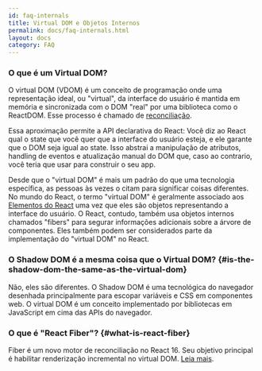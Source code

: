 ```yaml
---
id: faq-internals
title: Virtual DOM e Objetos Internos
permalink: docs/faq-internals.html
layout: docs
category: FAQ
---
```


### O que é um Virtual DOM?

O virtual DOM (VDOM) é um conceito de programação onde uma representação ideal, ou "virtual", da interface do usuário é mantida em memória e sincronizada com o DOM "real" por uma biblioteca como o ReactDOM. Esse processo é chamado de [reconciliação](/docs/reconciliation.html).

Essa aproximação permite a API declarativa do React: Você diz ao React qual o state que você quer que a interface do usuário esteja, e ele garante que o DOM seja igual ao state. Isso abstrai a manipulação de atributos, handling de eventos e atualização manual do DOM que, caso ao contrario, você teria que usar para construir o seu app.

Desde que o "virtual DOM" é mais um padrão do que uma tecnologia específica, as pessoas às vezes o citam para significar coisas diferentes. No mundo do React, o termo "virtual DOM" é geralmente associado aos [Elementos do React](/docs/rendering-elements.html) uma vez que eles são objetos representando a interface do usuário. O React, contudo, também usa objetos internos chamados "fibers" para segurar informações adicionais sobre a árvore de componentes. Eles também podem ser considerados parte da implementação do "virtual DOM" no React.

### O Shadow DOM é a mesma coisa que o Virtual DOM? {#is-the-shadow-dom-the-same-as-the-virtual-dom}

Não, eles são diferentes. O Shadow DOM é uma tecnológica do navegador desenhada principalmente para escopar variáveis e CSS em componentes web. O virtual DOM é um conceito implementado por bibliotecas em JavaScript em cima das APIs do navegador.

### O que é "React Fiber"? {#what-is-react-fiber}

Fiber é um novo motor de reconciliação no React 16. Seu objetivo principal é habilitar renderização incremental no virtual DOM. [Leia mais](https://github.com/acdlite/react-fiber-architecture).